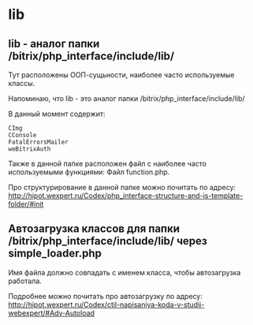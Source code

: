 
# lib

## lib - аналог папки /bitrix/php_interface/include/lib/

Тут расположены ООП-сущьности, наиболее часто используемые классы.

Напоминаю, что lib - это аналог папки /bitrix/php_interface/include/lib/

В данный момент содержит:

    CImg
    CConsole
    FatalErrorsMailer
    weBitrixAuth


Также в данной папке расположен файл с наиболее часто используемыми функциями:
Файл function.php.

Про структурирование в данной папке можно почитать по адресу:
http://hipot.wexpert.ru/Codex/php_interface-structure-and-js-template-folder/#init

## Автозагрузка классов для папки /bitrix/php_interface/include/lib/ через simple_loader.php

Имя файла должно совпадать с именем класса, чтобы автозагрузка работала.

Подробнее можно почитать про автозагрузку по адресу:
http://hipot.wexpert.ru/Codex/ctil-napisaniya-koda-v-studii-webexpert/#Adv-Autoload
